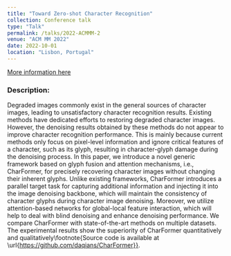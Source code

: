 ```yaml
---
title: "Toward Zero-shot Character Recognition"
collection: Conference talk
type: "Talk"
permalink: /talks/2022-ACMMM-2
venue: "ACM MM 2022"
date: 2022-10-01
location: "Lisbon, Portugal"
---
```


[More information here](https://2022.acmmm.org/)

### Description: 
Degraded images commonly exist in the general sources of character images, leading to unsatisfactory character recognition results. Existing methods have dedicated efforts to restoring degraded character images. However, the denoising results obtained by these methods do not appear to improve character recognition performance. This is mainly because current methods only focus on pixel-level information and ignore critical features of a character, such as its glyph, resulting in character-glyph damage during the denoising process. In this paper, we introduce a novel generic framework based on glyph fusion and attention mechanisms, i.e., CharFormer, for precisely recovering character images without changing their inherent glyphs. Unlike existing frameworks, CharFormer introduces a parallel target task for capturing additional information and injecting it into the image denoising backbone, which will maintain the consistency of character glyphs during character image denoising. Moreover, we utilize attention-based networks for global-local feature interaction, which will help to deal with blind denoising and enhance denoising performance. We compare CharFormer with state-of-the-art methods on multiple datasets. The experimental results show the superiority of CharFormer quantitatively and qualitatively\footnote{Source code is available at \url{https://github.com/daqians/CharFormer}}.
